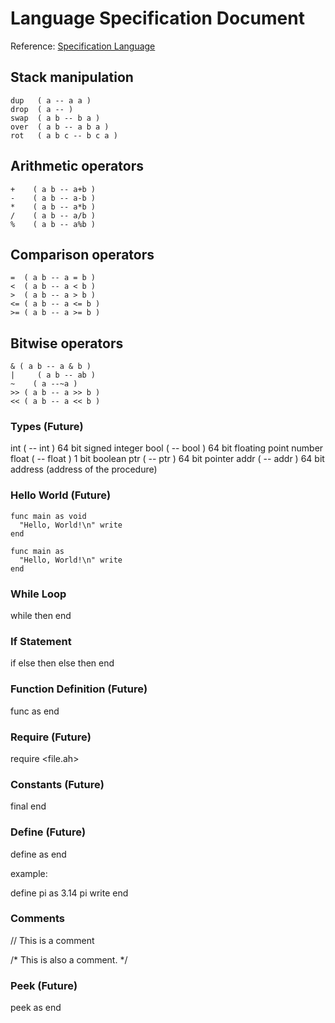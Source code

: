 # Language Specification Document

Reference: [Specification Language](https://en.wikipedia.org/wiki/Specification_language)

## Stack manipulation

```
dup   ( a -- a a )
drop  ( a -- )
swap  ( a b -- b a )
over  ( a b -- a b a )
rot   ( a b c -- b c a )
```

## Arithmetic operators

```
+    ( a b -- a+b )
-    ( a b -- a-b )
*    ( a b -- a*b )
/    ( a b -- a/b )
%    ( a b -- a%b )
```

## Comparison operators

```
=  ( a b -- a = b )
<  ( a b -- a < b )
>  ( a b -- a > b )
<= ( a b -- a <= b )
>= ( a b -- a >= b )
```

## Bitwise operators

```
& ( a b -- a & b )
|     ( a b -- ab )
~    ( a --~a )
>> ( a b -- a >> b )
<< ( a b -- a << b )
```

### Types (Future) 

int    ( -- int ) 64 bit signed integer
bool   ( -- bool ) 64 bit floating point number
float  ( -- float ) 1 bit boolean
ptr    ( -- ptr ) 64 bit pointer
addr   ( -- addr ) 64 bit address (address of the procedure)

### Hello World (Future)

```
func main as void
  "Hello, World!\n" write
end

func main as 
  "Hello, World!\n" write
end
```

### While Loop

<starting-value> while <condition> then
  <op>
end

### If Statement

<condition> if
  <statement>
else <condition> then
  <statement>
else <condition> then
  <statement>
end

### Function Definition (Future)

func <name> as <type>
  <statement>
end

### Require (Future)

require <file.ah>

### Constants (Future)

final <name> end

### Define (Future)

define <name> as <value> end

example:

define pi as 3.14
  pi write
end

### Comments

// This is a comment

/*
  This is also a comment.
*/

### Peek (Future)

peek <name> as 
  <statement>
end

